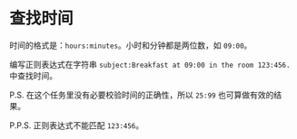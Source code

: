 # 查找时间

时间的格式是：`hours:minutes`。小时和分钟都是两位数，如 `09:00`。

编写正则表达式在字符串 `subject:Breakfast at 09:00 in the room 123:456.` 中查找时间。

P.S. 在这个任务里没有必要校验时间的正确性，所以 `25:99` 也可算做有效的结果。

P.P.S. 正则表达式不能匹配 `123:456`。
